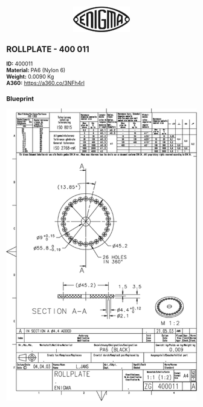 <!-- PROJECT LOGO -->
<p align="center">
  <a href="https://github.com/AresValley/ENIGMA">
    <img src="../../img/logo.svg" alt="Logo" width="150">
  </a>
</p>

<!-- ABOUT THE PROJECT -->
## ROLLPLATE - 400 011

**ID:** 400011 <br/>
**Material:** PA6 (Nylon 6) <br/>
**Weight:** 0.0090 Kg <br/>
**A360:** https://a360.co/3NFh4rl <br/>

### Blueprint
<img src="400011_BP.jpg" alt="Logo">